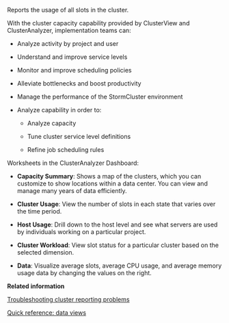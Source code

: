 Reports the usage of all slots in the cluster.

<a id="v5815406"/>

<a id="v5827470"/>With the cluster capacity capability provided by ClusterView and ClusterAnalyzer, implementation teams can:

<a id="v5815408"/>

-   <a id="v5815410"/>

    <a id="v5815411"/>Analyze activity by project and user

-   <a id="v5815412"/>

    <a id="v5815413"/>Understand and improve service levels

-   <a id="v5815414"/>

    <a id="v5815415"/>Monitor and improve scheduling policies

-   <a id="v5815416"/>

    <a id="v5815417"/>Alleviate bottlenecks and boost productivity

-   Manage the performance of the StormCluster environment

-   Analyze capability in order to:

    -   Analyze capacity

    -   Tune cluster service level definitions

    -   Refine job scheduling rules


<a id="v5815418"/>Worksheets in the ClusterAnalyzer Dashboard:

<a id="v5815419"/>

-   <a id="v5815421"/>

    <a id="v5815422"/>**Capacity Summary**: Shows a map of the clusters, which you can customize to show locations within a data center. You can view and manage many years of data efficiently.

-   <a id="v5815423"/>

    <a id="v5815424"/>**Cluster Usage**: View the number of slots in each state that varies over the time period.

-   <a id="v5815425"/>

    <a id="v5815426"/>**Host Usage**: Drill down to the host level and see what servers are used by individuals working on a particular project.

-   <a id="v5815427"/>

    <a id="v5815428"/>**Cluster Workload**: View slot status for a particular cluster based on the selected dimension.

-   <a id="v5815429"/>

    <a id="v5815430"/>**Data**: Visualize average slots, average CPU usage, and average memory usage data by changing the values on the right.


**Related information**  

[Troubleshooting cluster reporting problems]()

[Quick reference: data views]()

